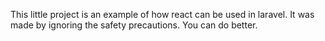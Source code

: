 This little project is an example of how react can be used in laravel. It was made by ignoring the safety precautions. You can do better.
